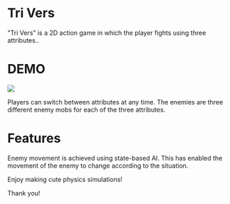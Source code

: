 # Tri Vers

"Tri Vers" is a 2D action game in which the player fights using three attributes..

# DEMO
![](https://cpp-learning.com/wp-content/uploads/2019/05/pyxel-190505-161951.gif)

Players can switch between attributes at any time.
The enemies are three different enemy mobs for each of the three attributes.

# Features

Enemy movement is achieved using state-based AI.
This has enabled the movement of the enemy to change according to the situation.

Enjoy making cute physics simulations!

Thank you!
